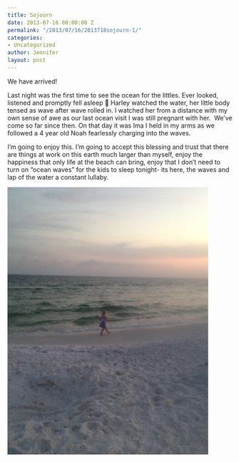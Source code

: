 ```yaml
---
title: Sojourn
date: 2013-07-16 00:00:00 Z
permalink: "/2013/07/16/2013718sojourn-1/"
categories:
- Uncategorized
author: Jennifer
layout: post
---
```


We have arrived!

Last night was the first time to see the ocean for the littles. Ever looked, listened and promptly fell asleep 🙂 Harley watched the water, her little body tensed as wave after wave rolled in. I watched her from a distance with my own sense of awe as our last ocean visit I was still pregnant with her.&nbsp; We&#8217;ve come so far since then. On that day it was Ima I held in my arms as we followed a 4 year old Noah fearlessly charging into the waves.

I&#8217;m going to enjoy this. I&#8217;m going to accept this blessing and trust that there are things at work on this earth much larger than myself, enjoy the happiness that only life at the beach can bring, enjoy that I don&#8217;t need to turn on &#8220;ocean waves&#8221; for the kids to sleep tonight- its here, the waves and lap of the water a constant lullaby.

![](/assets/images/Sojourn/iphone-20130718090945-0.jpg)
